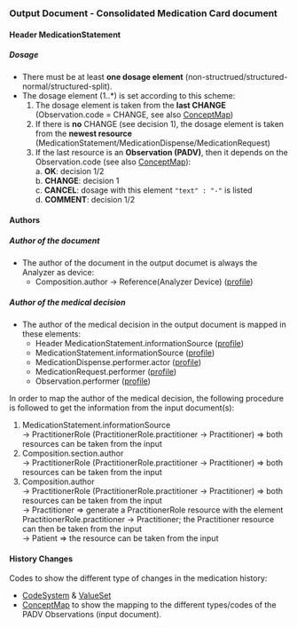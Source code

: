 ### Output Document - Consolidated Medication Card document

#### Header MedicationStatement
##### Dosage
* There must be at least **one dosage element** (non-structrued/structured-normal/structured-split).
* The dosage element (1..*) is set according to this scheme:
   1. The dosage element is taken from the **last CHANGE** (Observation.code = CHANGE, see also [ConceptMap](ConceptMap-ihe-padv-to-analyzer-history-changes.html))
   2. If there is **no** CHANGE (see decision 1), the dosage element is taken from the **newest resource** (MedicationStatement/MedicationDispense/MedicationRequest)
   3. If the last resource is an **Observation (PADV)**, then it depends on the Observation.code (see also [ConceptMap](ConceptMap-ihe-padv-to-analyzer-history-changes.html)):   
      a. **OK**: decision 1/2   
      b. **CHANGE**: decision 1   
      c. **CANCEL**: dosage with this element `"text" : "-"` is listed   
      d. **COMMENT**:  decision 1/2   

#### Authors
##### Author of the document
* The author of the document in the output documet is always the Analyzer as device:   
   * Composition.author -> Reference(Analyzer Device) ([profile](StructureDefinition-analyzer-out-composition.html))

##### Author of the medical decision
* The author of the medical decision in the output document is mapped in these elements:
   * Header MedicationStatement.informationSource ([profile](StructureDefinition-analyzer-medicationstatement-header.html))
   * MedicationStatement.informationSource ([profile](StructureDefinition-analyzer-medicationstatement.html))
   * MedicationDispense.performer.actor ([profile](StructureDefinition-analyzer-medicationdispense.html))
   * MedicationRequest.performer ([profile](StructureDefinition-analyzer-medicationrequest.html))
   * Observation.performer ([profile](StructureDefinition-analyzer-observationpadv.html))

In order to map the author of the medical decision, the following procedure is followed to get the information from the input document(s):
   1. MedicationStatement.informationSource   
      -> PractitionerRole (PractitionerRole.practitioner -> Practitioner) => both resources can be taken from the input
   2. Composition.section.author   
      -> PractitionerRole (PractitionerRole.practitioner -> Practitioner) => both resources can be taken from the input
   3. Composition.author   
      -> PractitionerRole (PractitionerRole.practitioner -> Practitioner) => both resources can be taken from the input   
      -> Practitioner => generate a PractitionerRole resource with the element PractitionerRole.practitioner -> Practitioner; the Practitioner resource can then be taken from the input   
      -> Patient => the resource can be taken from the input   

#### History Changes
Codes to show the different type of changes in the medication history:
* [CodeSystem](CodeSystem-history-changes.html) & [ValueSet](ValueSet-history-changes.html)
* [ConceptMap](ConceptMap-ihe-padv-to-analyzer-history-changes.html) to show the mapping to the different types/codes of the PADV Observations (input document).